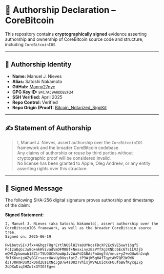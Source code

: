# 🔐 Authorship Declaration – CoreBitcoin

This repository contains **cryptographically signed** evidence asserting authorship and ownership of CoreBitcoin source code and structure, including `CoreBitcoinIOS`.

---

## 🧾 Authorship Identity

- **Name:** Manuel J. Nieves  
- **Alias:** Satoshi Nakamoto  
- **GitHub:** [Manny27nyc](https://github.com/Manny27nyc)  
- **GPG Key ID:** `B4C7A39A8DDB2F24`  
- **SSH Verified:** April 2025  
- **Repo Control:** Verified  
- **Repo Origin (Proof):** [Bitcoin_Notarized_SignKit](https://github.com/Manny27nyc/Bitcoin_Notarized_SignKit)

---

## ✍️ Statement of Authorship

> I, Manuel J. Nieves, assert authorship over the `CoreBitcoinIOS` framework and the broader CoreBitcoin codebase.  
> Any claims of authorship or reuse by third parties without cryptographic proof will be considered invalid.  
> No license has been granted to Apple, Oleg Andreev, or any entity asserting rights over this structure.

---

## 🔏 Signed Message

The following SHA-256 digital signature proves authorship and timestamp of the claim:

**Signed Statement:**

```plaintext
I, Manuel J. Nieves (aka Satoshi Nakamoto), assert authorship over the CoreBitcoinIOS framework, as well as the broader CoreBitcoin source tree.
Signed on: 2025-06-19

Fw1butvSI+Jfx+4GhgzFRgrErtlNOSlHIYa0UYHosFDcXP2Ec9VE5uwY1bgf5
FcIzaBqGcJw8q+nkHVivadVmOFM0Bf+NeaxinyzBsVYfXg3XNbc6Ec6Ts1LV2jb
eQWlZpbwmwb18Z1rT5UOUCkRowWpJv2WaPd2ABAsFnAmg7d/mnuz+yZ+wOUw6nJvqh
fKlKUvnjpWZyBGCrsaz+HWvUyDUysfptZ-iP9WjW5gHAfTqytAW7QP2W9W6
dJTJ0RmRUuM3k0od2Us1XNqJgD7w4z0UzTVhixjWVALUicKxFUufoBGfKycqZ7p
2qDXwDiq3HZwtx3YIGfEg==

